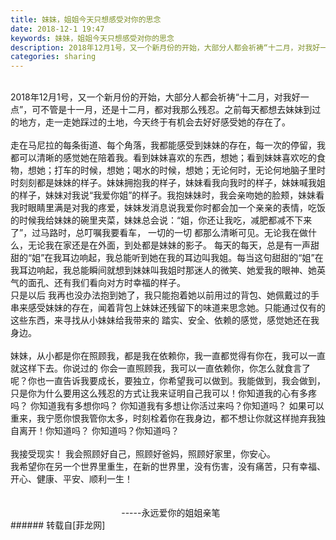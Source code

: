 ```yaml
---
title: 妹妹，姐姐今天只想感受对你的思念
date: 2018-12-1 19:47
keywords: 妹妹，姐姐今天只想感受对你的思念
description: 2018年12月1号，又一个新月份的开始，大部分人都会祈祷“十二月，对我好一点”，可不管是十一月，还是十二月，都对我那么残忍。之前每天都想去妹妹到过的地方，走一走她踩过的土地，今天终于有机会去好好感受她的存在了。走在马尼拉的每条街道、每个角落，我都能感受到妹妹的存在，每一次的停留，我都可以清晰的感觉她在陪着我。看到妹妹喜欢的东西，想她；看到妹妹喜欢吃的食物，想她；打车的时候，想她；喝水的时候，想她；无论何时，无论何地脑子里时时刻刻都是妹妹的样子。妹妹拥抱我的样子，妹妹看我向我时的样子，妹妹喊我姐的样子，妹妹对我说“我爱你姐”的样子。我抱妹妹时，我会亲吻她的脸颊，妹妹看我时眼睛里满是对我的疼爱，妹妹发消息说我爱你时都会加一个亲亲的表情，吃饭的时候我给妹妹的碗里夹菜，妹妹总会说：“姐，你还让我吃，减肥都减不下来了”，过马路时，总叮嘱我要看车， 一切的一切 都那么清晰可见。无论我在做什么，无论我在家还是在外面，到处都是妹妹的影子。 每天的每天，总是有一声甜甜的“姐”在我耳边响起，我总能听到她在我的耳边叫我姐。每当这句甜甜的“姐”在我耳边响起，我总能瞬间就想到妹妹叫我姐时那迷人的微笑、她爱我的眼神、她英气的面孔、还有我们看向对方时幸福的样子。只是以后 我再也没办法抱到她了，我只能抱着她以前用过的背包、她佩戴过的手串来感受妹妹的存在，闻着背包上妹妹还残留下的味道来思念她。只能通过仅有的这些东西，来寻找从小妹妹给我带来的 踏实、安全、依赖的感觉，感觉她还在我身边。妹妹，从小都是你在照顾我，都是我在依赖你，我一直都觉得有你在，我可以一直就这样下去。你说过的 你会一直照顾我，我可以一直依赖你，你怎么就食言了呢？你也一直告诉我要成长，要独立，你希望我可以做到。我能做到，我会做到，只是你为什么要用这么残忍的方式让我来证明自己我可以！你知道我的心有多疼吗？ 你知道我有多想你吗？ 你知道我有多想让你活过来吗？你知道吗？ 如果可以重来，我宁愿你恨我管你太多，时刻栓着你在我身边，都不想让你就这样抛弃我独自离开！你知道吗？ 你知道吗？你知道吗？我接受现实！ 我会照顾好自己，照顾好爸妈，照顾好家里，你安心。我希望你在另一个世界里重生，在新的世界里，没有伤害，没有痛苦，只有幸福、开心、健康、平安、顺利一生！                                             -----永远爱你的姐姐亲笔
categories: sharing
---
```

<td class="t_f" id="postmessage_2390054">

<br/>
2018年12月1号，又一个新月份的开始，大部分人都会祈祷“十二月，对我好一点”，可不管是十一月，还是十二月，都对我那么残忍。之前每天都想去妹妹到过的地方，走一走她踩过的土地，今天终于有机会去好好感受她的存在了。<br/>
<br/>
走在马尼拉的每条街道、每个角落，我都能感受到妹妹的存在，每一次的停留，我都可以清晰的感觉她在陪着我。看到妹妹喜欢的东西，想她；看到妹妹喜欢吃的食物，想她；打车的时候，想她；喝水的时候，想她；无论何时，无论何地脑子里时时刻刻都是妹妹的样子。妹妹拥抱我的样子，妹妹看我向我时的样子，妹妹喊我姐的样子，妹妹对我说“我爱你姐”的样子。我抱妹妹时，我会亲吻她的脸颊，妹妹看我时眼睛里满是对我的疼爱，妹妹发消息说我爱你时都会加一个亲亲的表情，吃饭的时候我给妹妹的碗里夹菜，妹妹总会说：“姐，你还让我吃，减肥都减不下来了”，过马路时，总叮嘱我要看车， 一切的一切 都那么清晰可见。无论我在做什么，无论我在家还是在外面，到处都是妹妹的影子。 每天的每天，总是有一声甜甜的“姐”在我耳边响起，我总能听到她在我的耳边叫我姐。每当这句甜甜的“姐”在我耳边响起，我总能瞬间就想到妹妹叫我姐时那迷人的微笑、她爱我的眼神、她英气的面孔、还有我们看向对方时幸福的样子。<br/>
只是以后 我再也没办法抱到她了，我只能抱着她以前用过的背包、她佩戴过的手串来感受妹妹的存在，闻着背包上妹妹还残留下的味道来思念她。只能通过仅有的这些东西，来寻找从小妹妹给我带来的 踏实、安全、依赖的感觉，感觉她还在我身边。<br/>
<br/>
妹妹，从小都是你在照顾我，都是我在依赖你，我一直都觉得有你在，我可以一直就这样下去。你说过的 你会一直照顾我，我可以一直依赖你，你怎么就食言了呢？你也一直告诉我要成长，要独立，你希望我可以做到。我能做到，我会做到，只是你为什么要用这么残忍的方式让我来证明自己我可以！你知道我的心有多疼吗？ 你知道我有多想你吗？ 你知道我有多想让你活过来吗？你知道吗？ 如果可以重来，我宁愿你恨我管你太多，时刻栓着你在我身边，都不想让你就这样抛弃我独自离开！你知道吗？ 你知道吗？你知道吗？<br/>
<br/>
我接受现实！ 我会照顾好自己，照顾好爸妈，照顾好家里，你安心。<br/>
我希望你在另一个世界里重生，在新的世界里，没有伤害，没有痛苦，只有幸福、开心、健康、平安、顺利一生！<br/>
<br/>
<br/>
                                             -----永远爱你的姐姐亲笔<br/>
</td>
###### 转载自[菲龙网]
